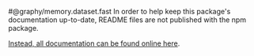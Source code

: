 #@graphy/memory.dataset.fast
In order to help keep this package's documentation up-to-date, README files are not published with the npm package.

[Instead, all documentation can be found online here](https://graphy.link/).

